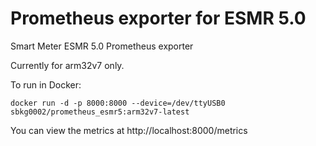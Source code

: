 # Prometheus exporter for ESMR 5.0
Smart Meter ESMR 5.0 Prometheus exporter

Currently for arm32v7 only.

To run in Docker:
```
docker run -d -p 8000:8000 --device=/dev/ttyUSB0 sbkg0002/prometheus_esmr5:arm32v7-latest
```

You can view the metrics at http://localhost:8000/metrics
